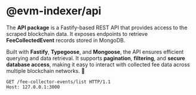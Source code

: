 # @evm-indexer/api

The **API package** is a Fastify-based REST API that provides access to the scraped blockchain data. It exposes endpoints to retrieve **FeeCollectedEvent** records stored in MongoDB.

Built with **Fastify**, **Typegoose**, and **Mongoose**, the API ensures efficient querying and data retrieval. It supports **pagination**, **filtering**, and **secure database access**, making it easy to interact with collected fee data across multiple blockchain networks. 🚀

```htttp
GET /fee-collector-events/list HTTP/1.1
Host: 127.0.0.1:3000
```
